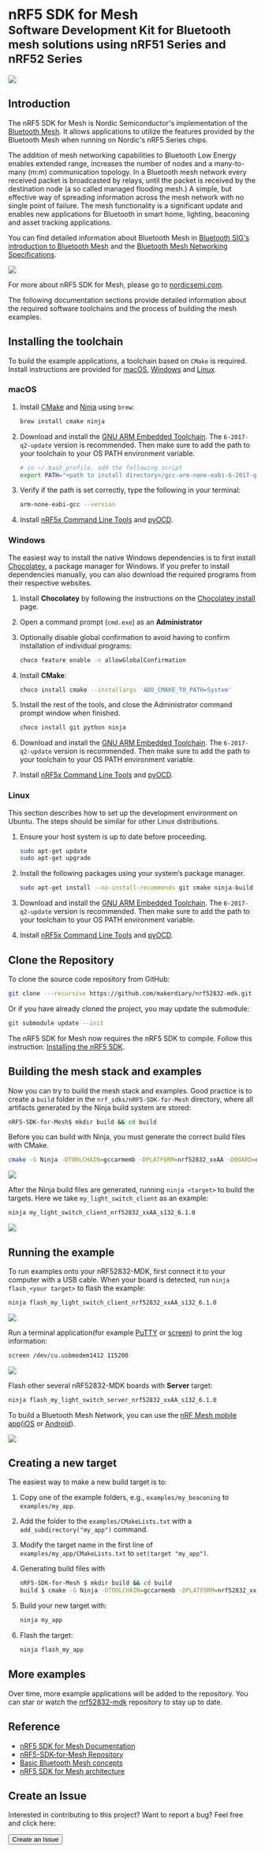 # nRF5 SDK for Mesh <br><small>Software Development Kit for Bluetooth mesh solutions using nRF51 Series and nRF52 Series</small>

[![](images/mesh_icon_small.png)](https://www.nordicsemi.com/Software-and-Tools/Software/nRF5-SDK-for-Mesh)

## Introduction

The nRF5 SDK for Mesh is Nordic Semiconductor's implementation of the [Bluetooth Mesh](https://www.bluetooth.com/bluetooth-technology/topology-options/le-mesh). It allows applications to utilize the features provided by the Bluetooth Mesh when running on Nordic's nRF5 Series chips.

The addition of mesh networking capabilities to Bluetooth Low Energy enables extended range, increases the number of nodes and a many-to-many (m:m) communication topology. In a Bluetooth mesh network every received packet is broadcasted by relays, until the packet is received by the destination node (a so called managed flooding mesh.) A simple, but effective way of spreading information across the mesh network with no single point of failure. The mesh functionality is a significant update and enables new applications for Bluetooth in smart home, lighting, beaconing and asset tracking applications.

You can find detailed information about Bluetooth Mesh in [Bluetooth SIG's introduction to Bluetooth Mesh](https://blog.bluetooth.com/introducing-bluetooth-mesh-networking) and the [Bluetooth Mesh Networking Specifications](https://www.bluetooth.com/specifications/mesh-specifications?_ga=2.18257471.723078495.1501226603-93769939.1480503530).

![](images/mesh-network_topology.png)

For more about nRF5 SDK for Mesh, please go to [nordicsemi.com](https://www.nordicsemi.com/en/DocLib/Content/SDK_Doc/Mesh_SDK/v3-0-0/index).

The following documentation sections provide detailed information about the required software toolchains and the process of building the mesh examples.

## Installing the toolchain

To build the example applications, a toolchain based on `CMake` is required. Install instructions are provided for [macOS](#macos), [Windows](windows) and [Linux](linux). 

### macOS

1. Install [CMake](https://cmake.org/) and [Ninja](https://ninja-build.org/) using `brew`:

    ``` sh
    brew install cmake ninja
    ```

2. Download and install the [GNU ARM Embedded Toolchain](https://developer.arm.com/open-source/gnu-toolchain/gnu-rm/downloads). The `6-2017-q2-update` version is recommended. Then make sure to add the path to your toolchain to your OS PATH environment variable.

    ``` sh
    # in ~/.bash_profile, add the following script
    export PATH="<path to install directory>/gcc-arm-none-eabi-6-2017-q2-update/bin:${PATH}"
    ```

3. Verify if the path is set correctly, type the following in your terminal:

    ``` sh
    arm-none-eabi-gcc --version
    ```

4. Install [nRF5x Command Line Tools](https://www.nordicsemi.com/DocLib/Content/User_Guides/nrf5x_cltools/latest/UG/cltools/nrf5x_installation) and [pyOCD](https://github.com/mbedmicro/pyOCD#installing).

### Windows

The easiest way to install the native Windows dependencies is to first install [Chocolatey](https://chocolatey.org/), a package manager for Windows. If you prefer to install dependencies manually, you can also download the required programs from their respective websites.

1. Install **Chocolatey** by following the instructions on the [Chocolatey install](https://chocolatey.org/install) page.

2. Open a command prompt (`cmd.exe`) as an **Administrator**

3. Optionally disable global confirmation to avoid having to confirm installation of individual programs:

    ``` sh
    choco feature enable -n allowGlobalConfirmation
    ```

4. Install **CMake**:

    ``` sh
    choco install cmake --installargs 'ADD_CMAKE_TO_PATH=System'
    ```

5. Install the rest of the tools, and close the Administrator command prompt window when finished.

    ``` sh
    choco install git python ninja
    ```

6. Download and install the [GNU ARM Embedded Toolchain](https://developer.arm.com/open-source/gnu-toolchain/gnu-rm/downloads). The `6-2017-q2-update` version is recommended. Then make sure to add the path to your toolchain to your OS PATH environment variable.

7. Install [nRF5x Command Line Tools](https://www.nordicsemi.com/DocLib/Content/User_Guides/nrf5x_cltools/latest/UG/cltools/nrf5x_installation) and [pyOCD](https://github.com/mbedmicro/pyOCD#installing).

### Linux

This section describes how to set up the development environment on Ubuntu. The steps should be similar for other Linux distributions.

1. Ensure your host system is up to date before proceeding.

    ``` sh
    sudo apt-get update
    sudo apt-get upgrade
    ```

2. Install the following packages using your system’s package manager.

    ``` sh
    sudo apt-get install --no-install-recommends git cmake ninja-build python3-pip
    ```

3. Download and install the [GNU ARM Embedded Toolchain](https://developer.arm.com/open-source/gnu-toolchain/gnu-rm/downloads). The `6-2017-q2-update` version is recommended. Then make sure to add the path to your toolchain to your OS PATH environment variable.

4. Install [nRF5x Command Line Tools](https://www.nordicsemi.com/DocLib/Content/User_Guides/nrf5x_cltools/latest/UG/cltools/nrf5x_installation) and [pyOCD](https://github.com/mbedmicro/pyOCD#installing).

## Clone the Repository

To clone the source code repository from GitHub:

``` sh
git clone ---recursive https://github.com/makerdiary/nrf52832-mdk.git
```

Or if you have already cloned the project, you may update the submodule:

``` sh
git submodule update --init
```

The nRF5 SDK for Mesh now requires the nRF5 SDK to compile. Follow this instruction: [Installing the nRF5 SDK](https://github.com/makerdiary/nrf52832-mdk/tree/master/nrf_sdks#installing-the-nrf5-sdk).


## Building the mesh stack and examples

Now you can try to build the mesh stack and examples. Good practice is to create a `build` folder in the `nrf_sdks/nRF5-SDK-for-Mesh` directory, where all artifacts generated by the Ninja build system are stored:

``` sh
nRF5-SDK-for-Mesh$ mkdir build && cd build
```

Before you can build with Ninja, you must generate the correct build files with CMake.

``` sh
cmake -G Ninja -DTOOLCHAIN=gccarmemb -DPLATFORM=nrf52832_xxAA -DBOARD=nrf52832_mdk -DFLASHER=pyocd ..
```

![](images/generating_build_files.png)

After the Ninja build files are generated, running `ninja <target>` to build the targets. Here we take `my_light_switch_client` as an example:

``` sh
ninja my_light_switch_client_nrf52832_xxAA_s132_6.1.0
```

![](images/building_my_light_switch_client.png)

## Running the example

To run examples onto your nRF52832-MDK, first connect it to your computer with a USB cable. When your board is detected, run `ninja flash_<your target>` to flash the example:

``` sh
ninja flash_my_light_switch_client_nrf52832_xxAA_s132_6.1.0
```

![](images/flashing_my_light_switch_client.png)

Run a terminal application(for example [PuTTY](https://www.chiark.greenend.org.uk/~sgtatham/putty/) or [screen](https://www.gnu.org/software/screen/manual/screen.html)) to print the log information:

``` sh
screen /dev/cu.usbmodem1412 115200
```

![](images/my_light_switch_client_log_info.png)


Flash other several nRF52832-MDK boards with **Server** target:

``` sh
ninja flash_my_light_switch_server_nrf52832_xxAA_s132_6.1.0
```

To build a Bluetooth Mesh Network, you can use the [nRF Mesh mobile app](https://www.nordicsemi.com/Software-and-Tools/Development-Tools/nRF-Mesh)([iOS](https://itunes.apple.com/us/app/nrf-mesh/id1380726771?mt=8) or [Android](https://play.google.com/store/apps/details?id=no.nordicsemi.android.nrfmeshprovisioner)).

![](images/nrf-mesh-app-screenshot.jpg)


## Creating a new target

The easiest way to make a new build target is to:

1. Copy one of the example folders, e.g., `examples/my_beaconing` to `examples/my_app`.

2. Add the folder to the `examples/CMakeLists.txt` with a `add_subdirectory("my_app")` command.

3. Modify the target name in the first line of `examples/my_app/CMakeLists.txt` to `set(target "my_app")`.

4. Generating build files with

    ``` sh
    nRF5-SDK-for-Mesh $ mkdir build && cd build
    build $ cmake -G Ninja -DTOOLCHAIN=gccarmemb -DPLATFORM=nrf52832_xxAA -DBOARD=nrf52832_mdk -DFLASHER=pyocd ..
    ```

5. Build your new target with:

    ``` sh
    ninja my_app
    ```

6. Flash the target:

    ``` sh
    ninja flash_my_app
    ```

## More examples

Over time, more example applications will be added to the repository. You can star or watch the [nrf52832-mdk](https://github.com/makerdiary/nrf52832-mdk) repository to stay up to date.

## Reference

* [nRF5 SDK for Mesh Documentation](https://www.nordicsemi.com/en/DocLib/Content/SDK_Doc/Mesh_SDK/v3-0-0/index)
* [nRF5-SDK-for-Mesh Repository](https://github.com/makerdiary/nRF5-SDK-for-Mesh)
* [Basic Bluetooth Mesh concepts](https://www.nordicsemi.com/en/DocLib/Content/SDK_Doc/Mesh_SDK/v3-0-0/md_doc_introduction_basic_concepts)
* [nRF5 SDK for Mesh architecture](https://www.nordicsemi.com/en/DocLib/Content/SDK_Doc/Mesh_SDK/v3-0-0/md_doc_introduction_basic_architecture)

## Create an Issue

Interested in contributing to this project? Want to report a bug? Feel free and click here:

<a href="https://github.com/makerdiary/nrf52832-mdk/issues/new"><button data-md-color-primary="marsala"><i class="fa fa-github"></i> Create an Issue</button></a>
